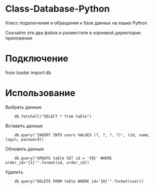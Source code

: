 # Class-Database-Python
Класс подключения и обращения к базе данных на языке Python

Скачайте эти два файла и разместите в корневой директории приложения

<h1>Подключение</h1>

from loader import db

<h1>Использование</h1>

Выбрать данные
        
        db.fetchall("SELECT * from table")
        
Вставить данные
        
        db.query('INSERT INTO users VALUES (?, ?, ?, ?)', (id, name, login, password))
        
Обновить данные
        
        db.query("UPDATE table SET id = '{0}' WHERE order_id='{1}'".format(id, order_id))
        
Удалить
        
        db.query("DELETE FROM table WHERE id='{0}'".format(user))
